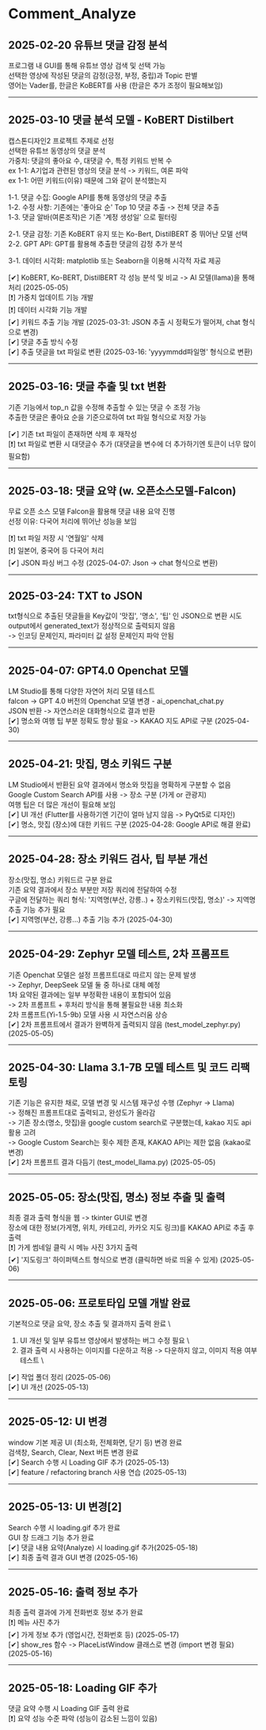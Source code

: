 # Comment_Analyze #

## 2025-02-20 유튜브 댓글 감정 분석 ##
프로그램 내 GUI를 통해 유튜브 영상 검색 및 선택 가능 \
선택한 영상에 작성된 댓글의 감정(긍정, 부정, 중립)과 Topic 판별 \
영어는 Vader를, 한글은 KoBERT를 사용 (한글은 추가 조정이 필요해보임) 

----

## 2025-03-10 댓글 분석 모델 - KoBERT Distilbert ##
캡스톤디자인2 프로젝트 주제로 선정 \
선택한 유튜브 동영상의 댓글 분석 \
가중치: 댓글의 좋아요 수, 대댓글 수, 특정 키워드 반복 수 \
ex 1-1: A기업과 관련된 영상의 댓글 분석 -> 키워드, 여론 파악 \
ex 1-1: 어떤 키워드(이유) 때문에 그와 같이 분석했는지 

1-1. 댓글 수집: Google API를 통해 동영상의 댓글 추출 \
1-2. 수정 사항: 기존에는 '좋아요 순' Top 10 댓글 추출 -> 전체 댓글 추출 \
1-3. 댓글 알바(여론조작)은 기존 '계정 생성일' 으로 필터링

2-1. 댓글 감정: 기존 KoBERT 유지 또는 Ko-Bert, DistilBERT 중 뛰어난 모델 선택 \
2-2. GPT API: GPT를 활용해 추출한 댓글의 감정 추가 분석

3-1. 데이터 시각화: matplotlib 또는 Seaborn을 이용해 시각적 자료 제공 

[✔] KoBERT, Ko-BERT, DistilBERT 각 성능 분석 및 비교 -> AI 모델(llama)을 통해 처리 (2025-05-05) \
[❗] 가중치 업데이트 기능 개발 \
[❗] 데이터 시각화 기능 개발 \
[✔] 키워드 추출 기능 개발 (2025-03-31: JSON 추출 시 정확도가 떨어져, chat 형식으로 변경) \
[✔] 댓글 추출 방식 수정 \
[✔] 추출 댓글을 txt 파일로 변환 (2025-03-16: 'yyyymmdd파일명' 형식으로 변환)

----

## 2025-03-16: 댓글 추출 및 txt 변환 ##
기존 기능에서 top_n 값을 수정해 추출할 수 있는 댓글 수 조정 가능 \
추출한 댓글은 좋아요 순을 기준으로하여 txt 파일 형식으로 저장 가능

[✔] 기존 txt 파일이 존재하면 삭제 후 재작성 \
[❗] txt 파일로 변환 시 대댓글수 추가 (대댓글을 변수에 더 추가하기엔 토큰이 너무 많이 필요함)

----

## 2025-03-18: 댓글 요약 (w. 오픈소스모델-Falcon) ##
무료 오픈 소스 모델 Falcon을 활용해 댓글 내용 요약 진행 \
선정 이유: 다국어 처리에 뛰어난 성능을 보임 

[❗] txt 파일 저장 시 '연월일' 삭제 \
[❗] 일본어, 중국어 등 다국어 처리 \
[✔] JSON 파싱 버그 수정 (2025-04-07: Json -> chat 형식으로 변환) 

----

## 2025-03-24: TXT to JSON ##
txt형식으로 추출된 댓글들을 Key값이 '맛집', '명소', '팁' 인 JSON으로 변환 시도 \
output에서 generated_text가 정상적으로 출력되지 않음 \
-> 인코딩 문제인지, 파라미터 값 설정 문제인지 파악 안됨 

----

## 2025-04-07: GPT4.0 Openchat 모델 ##  
LM Studio를 통해 다양한 자연어 처리 모델 테스트 \
falcon -> GPT 4.0 버전의 Openchat 모델 변경 - ai_openchat_chat.py \
JSON 반환 -> 자연스러운 대화형식으로 결과 반환 \
[✔] 명소와 여행 팁 부분 정확도 향상 필요 -> KAKAO 지도 API로 구분 (2025-04-30)

----

## 2025-04-21: 맛집, 명소 키워드 구분 ##
LM Studio에서 반환된 요약 결과에서 명소와 맛집을 명확하게 구분할 수 없음 \
Google Custom Search API를 사용 -> 장소 구분 (가게 or 관광지) \
여행 팁은 더 많은 개선이 필요해 보임 \
[✔] UI 개선 (Flutter를 사용하기엔 기간이 얼마 남지 않음 -> PyQt5로 디자인) \
[✔] 명소, 맛집 (장소)에 대한 키워드 구분 (2025-04-28: Google API로 해결 완료)

----

## 2025-04-28: 장소 키워드 검사, 팁 부분 개선 ##
장소(맛집, 명소) 키워드르 구분 완료 \
기존 요약 결과에서 장소 부분만 저장 쿼리에 전달하여 수정 \
구글에 전달하는 쿼리 형식: '지역명(부산, 강릉..) + 장소키워드(맛집, 명소)' -> 지역명 추출 기능 추가 필요 \
[✔] 지역명(부산, 강릉...) 추출 기능 추가 (2025-04-30)

----

## 2025-04-29: Zephyr 모델 테스트, 2차 프롬프트 ##
기존 Openchat 모델은 설정 프롬프트대로 따르지 않는 문제 발생 \
-> Zephyr, DeepSeek 모델 둘 중 하나로 대체 예정 \
1차 요약된 결과에는 일부 부정확한 내용이 포함되어 있음 \
-> 2차 프롬프트 + 후처리 방식을 통해 불필요한 내용 최소화 \
2차 프롬프트(Yi-1.5-9b) 모델 사용 시 자연스러움 상승 \
[✔] 2차 프롬프트에서 결과가 완벽하게 출력되지 않음 (test_model_zephyr.py) (2025-05-05)

----

## 2025-04-30: Llama 3.1-7B 모델 테스트 및 코드 리팩토링 ##
기존 기능은 유지한 채로, 모델 변경 및 시스템 재구성 수행 (Zephyr -> Llama) \
-> 정해진 프롬프트대로 출력되고, 완성도가 올라감 \
-> 기존 장소(명소, 맛집)을 google custom search로 구분했는데, kakao 지도 api 활용 고려 \
-> Google Custom Search는 횟수 제한 존재, KAKAO API는 제한 없음 (kakao로 변경) \
[✔] 2차 프롬프트 결과 다듬기 (test_model_llama.py) (2025-05-05)

----

## 2025-05-05: 장소(맛집, 명소) 정보 추출 및 출력 ##
최종 결과 출력 형식을 웹 -> tkinter GUI로 변경 \
장소에 대한 정보(가게명, 위치, 카테고리, 카카오 지도 링크)를 KAKAO API로 추출 후 출력 \
[❗] 가게 썸네일 클릭 시 메뉴 사진 3가지 출력 \
[✔] '지도링크' 하이퍼텍스트 형식으로 변경 (클릭하면 바로 띄울 수 있게) (2025-05-06) 

----

## 2025-05-06: 프로토타입 모델 개발 완료 ##
기본적으로 댓글 요약, 장소 추출 및 결과까지 출력 완료 \

1. UI 개선 및 일부 유튜브 영상에서 발생하는 버그 수정 필요 \
2. 결과 출력 시 사용하는 이미지를 다운하고 적용 -> 다운하지 않고, 이미지 적용 여부 테스트 \

[✔] 작업 폴더 정리 (2025-05-06) \
[✔] UI 개선 (2025-05-13)

----

## 2025-05-12: UI 변경 ##
window 기본 제공 UI (최소화, 전체화면, 닫기 등) 변경 완료 \
검색창, Search, Clear, Next 버튼 변경 완료 \
[✔] Search 수행 시 Loading GIF 추가 (2025-05-13) \
[✔] feature / refactoring branch 사용 연습 (2025-05-13)

----

## 2025-05-13: UI 변경[2] ##
Search 수행 시 loading.gif 추가 완료 \
GUI 창 드래그 기능 추가 완료 \
[✔] 댓글 내용 요약(Analyze) 시 loading.gif 추가(2025-05-18) \
[✔] 최종 출력 결과 GUI 변경 (2025-05-16)

----

## 2025-05-16: 출력 정보 추가 ##
최종 출력 결과에 가게 전화번호 정보 추가 완료 \
[❗] 메뉴 사진 추가 \
[✔] 가게 정보 추가 (영업시간, 전화번호 등) (2025-05-17) \
[✔] show_res 함수 -> PlaceListWindow 클래스로 변경 (import 변경 필요) (2025-05-16)

----

## 2025-05-18: Loading GIF 추가 ##
댓글 요약 수행 시 Loading GIF 출력 완료 \
[❗] 요약 성능 수준 파악 (성능이 감소된 느낌이 있음)